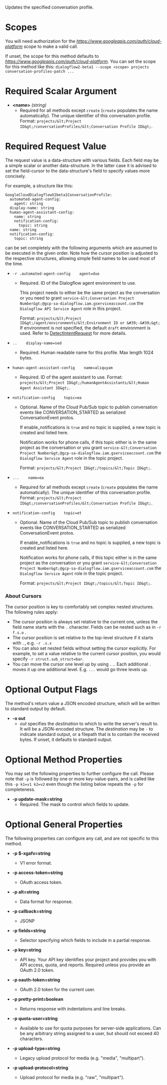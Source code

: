 Updates the specified conversation profile.
# Scopes

You will need authorization for the *https://www.googleapis.com/auth/cloud-platform* scope to make a valid call.

If unset, the scope for this method defaults to *https://www.googleapis.com/auth/cloud-platform*.
You can set the scope for this method like this: `dialogflow2-beta1 --scope <scope> projects conversation-profiles-patch ...`
# Required Scalar Argument
* **&lt;name&gt;** *(string)*
    - Required for all methods except `create` (`create` populates the name
        automatically).
        The unique identifier of this conversation profile.
        Format: `projects/&lt;Project ID&gt;/conversationProfiles/&lt;Conversation Profile
        ID&gt;`.
# Required Request Value

The request value is a data-structure with various fields. Each field may be a simple scalar or another data-structure.
In the latter case it is advised to set the field-cursor to the data-structure's field to specify values more concisely.

For example, a structure like this:
```
GoogleCloudDialogflowV2beta1ConversationProfile:
  automated-agent-config:
    agent: string
  display-name: string
  human-agent-assistant-config:
    name: string
    notification-config:
      topic: string
  name: string
  notification-config:
    topic: string

```

can be set completely with the following arguments which are assumed to be executed in the given order. Note how the cursor position is adjusted to the respective structures, allowing simple field names to be used most of the time.

* `-r .automated-agent-config    agent=duo`
    - Required. ID of the Dialogflow agent environment to use.
        
        This project needs to either be the same project as the conversation or you
        need to grant `service-&lt;Conversation Project
        Number&gt;@gcp-sa-dialogflow.iam.gserviceaccount.com` the `Dialogflow API
        Service Agent` role in this project.
        
        Format: `projects/&lt;Project ID&gt;/agent/environments/&lt;Environment ID or &#39;-&#39;&gt;`
        If environment is not specified, the default `draft` environment is
        used. Refer to
        [DetectIntentRequest](/dialogflow-enterprise/docs/reference/rpc/google.cloud.dialogflow.v2beta1#google.cloud.dialogflow.v2beta1.DetectIntentRequest)
        for more details.

* `..    display-name=sed`
    - Required. Human readable name for this profile. Max length 1024 bytes.
* `human-agent-assistant-config    name=aliquyam`
    - Required. ID of the agent assistant to use.
        Format: `projects/&lt;Project ID&gt;/humanAgentAssistants/&lt;Human Agent Assistant
        ID&gt;`.
* `notification-config    topic=ea`
    - Optional. Name of the Cloud Pub/Sub topic to publish conversation
        events like
        CONVERSATION_STARTED as
        serialized ConversationEvent protos.
        
        If enable_notifications is
        `true` and no topic is supplied, a new topic is created and listed
        here.
        
        Notification works for phone calls, if this topic either is in the same
        project as the conversation or you grant `service-&lt;Conversation Project
        Number&gt;@gcp-sa-dialogflow.iam.gserviceaccount.com` the `Dialogflow Service
        Agent` role in the topic project.
        
        Format: `projects/&lt;Project ID&gt;/topics/&lt;Topic ID&gt;`.


* `...    name=ea`
    - Required for all methods except `create` (`create` populates the name
        automatically).
        The unique identifier of this conversation profile.
        Format: `projects/&lt;Project ID&gt;/conversationProfiles/&lt;Conversation Profile
        ID&gt;`.
* `notification-config    topic=et`
    - Optional. Name of the Cloud Pub/Sub topic to publish conversation
        events like
        CONVERSATION_STARTED as
        serialized ConversationEvent protos.
        
        If enable_notifications is
        `true` and no topic is supplied, a new topic is created and listed
        here.
        
        Notification works for phone calls, if this topic either is in the same
        project as the conversation or you grant `service-&lt;Conversation Project
        Number&gt;@gcp-sa-dialogflow.iam.gserviceaccount.com` the `Dialogflow Service
        Agent` role in the topic project.
        
        Format: `projects/&lt;Project ID&gt;/topics/&lt;Topic ID&gt;`.



### About Cursors

The cursor position is key to comfortably set complex nested structures. The following rules apply:

* The cursor position is always set relative to the current one, unless the field name starts with the `.` character. Fields can be nested such as in `-r f.s.o` .
* The cursor position is set relative to the top-level structure if it starts with `.`, e.g. `-r .s.s`
* You can also set nested fields without setting the cursor explicitly. For example, to set a value relative to the current cursor position, you would specify `-r struct.sub_struct=bar`.
* You can move the cursor one level up by using `..`. Each additional `.` moves it up one additional level. E.g. `...` would go three levels up.


# Optional Output Flags

The method's return value a JSON encoded structure, which will be written to standard output by default.

* **-o out**
    - *out* specifies the *destination* to which to write the server's result to.
      It will be a JSON-encoded structure.
      The *destination* may be `-` to indicate standard output, or a filepath that is to contain the received bytes.
      If unset, it defaults to standard output.
# Optional Method Properties

You may set the following properties to further configure the call. Please note that `-p` is followed by one 
or more key-value-pairs, and is called like this `-p k1=v1 k2=v2` even though the listing below repeats the
`-p` for completeness.

* **-p update-mask=string**
    - Required. The mask to control which fields to update.

# Optional General Properties

The following properties can configure any call, and are not specific to this method.

* **-p $-xgafv=string**
    - V1 error format.

* **-p access-token=string**
    - OAuth access token.

* **-p alt=string**
    - Data format for response.

* **-p callback=string**
    - JSONP

* **-p fields=string**
    - Selector specifying which fields to include in a partial response.

* **-p key=string**
    - API key. Your API key identifies your project and provides you with API access, quota, and reports. Required unless you provide an OAuth 2.0 token.

* **-p oauth-token=string**
    - OAuth 2.0 token for the current user.

* **-p pretty-print=boolean**
    - Returns response with indentations and line breaks.

* **-p quota-user=string**
    - Available to use for quota purposes for server-side applications. Can be any arbitrary string assigned to a user, but should not exceed 40 characters.

* **-p upload-type=string**
    - Legacy upload protocol for media (e.g. &#34;media&#34;, &#34;multipart&#34;).

* **-p upload-protocol=string**
    - Upload protocol for media (e.g. &#34;raw&#34;, &#34;multipart&#34;).
